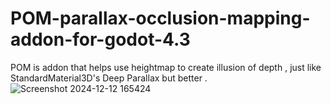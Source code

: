 # POM-parallax-occlusion-mapping-addon-for-godot-4.3
POM is addon that helps use heightmap to create illusion of depth , just like StandardMaterial3D's Deep Parallax but better .
![Screenshot 2024-12-12 165424](https://github.com/user-attachments/assets/b2ae36b3-f51d-435d-a5d9-c415bd7f6d64)
